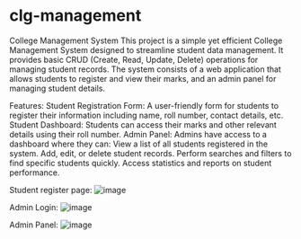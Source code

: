 # clg-management
College Management System
This project is a simple yet efficient College Management System designed to streamline student data management. It provides basic CRUD (Create, Read, Update, Delete) operations for managing student records. The system consists of a web application that allows students to register and view their marks, and an admin panel for managing student details.

Features:
Student Registration Form: A user-friendly form for students to register their information including name, roll number, contact details, etc.
Student Dashboard: Students can access their marks and other relevant details using their roll number.
Admin Panel: Admins have access to a dashboard where they can:
View a list of all students registered in the system.
Add, edit, or delete student records.
Perform searches and filters to find specific students quickly.
Access statistics and reports on student performance.

Student register page:
![image](https://github.com/devadigaa/clg-management/assets/166363797/73168fdc-561e-4981-9a45-9461f1cbc5e6)

Admin Login:
![image](https://github.com/devadigaa/clg-management/assets/166363797/e8944c70-2995-40a3-b83a-f78bf52b198c)

Admin Panel:
![image](https://github.com/devadigaa/clg-management/assets/166363797/4383441d-f16c-4558-aaa0-92edba0ed06b)
